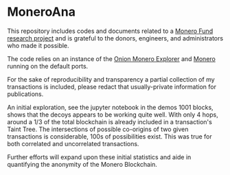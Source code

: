 # MoneroAna

This repository includes codes and documents related to a
[Monero Fund research project](https://monerofund.org/projects/eae_attack_and_churning)
and is grateful to the donors, engineers, and administrators who made it possible.

The code relies on an instance of the [Onion Monero Explorer](https://github.com/moneroexamples/onion-monero-blockchain-explorer) and [Monero](https://github.com/monero-project/monero) running on the default ports.  

For the sake of reproducibility and transparency a partial collection of my transactions is included, please redact that usually-private information for publications.

An initial exploration, see the jupyter notebook in the demos 1001 blocks, shows that the decoys appears to be working quite well. 
With only 4 hops, around a 1/3 of the total blockchain is already included in a transaction's Taint Tree.
The intersections of possible co-origins of two given transactions is considerable, 100s of possibilities exist. 
This was true for both correlated and uncorrelated transactions.

Further efforts will expand upon these initial statistics and aide in quantifying the anonymity of the Monero Blockchain.

